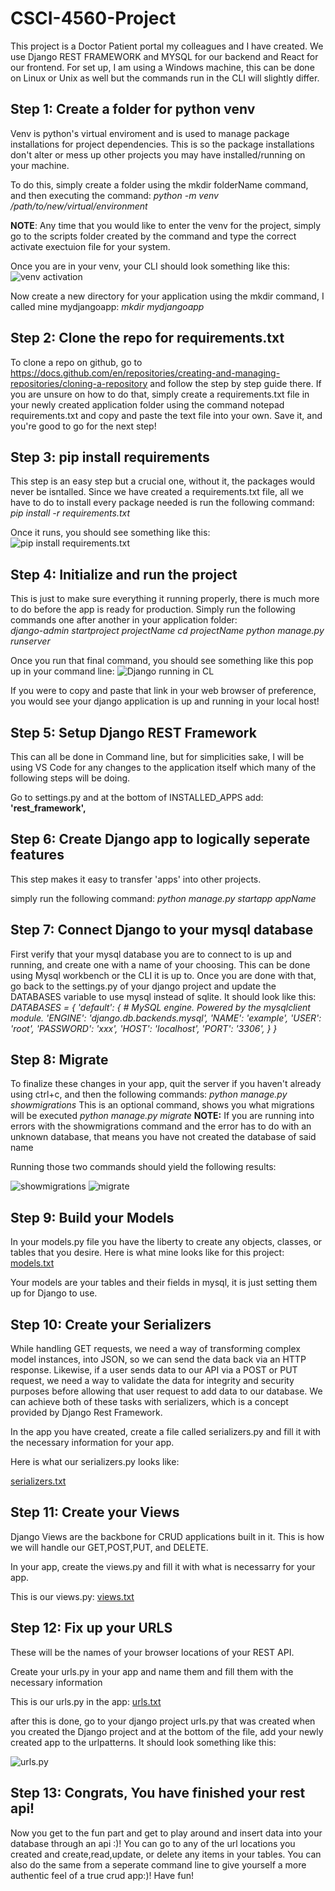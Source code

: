 # CSCI-4560-Project

This project is a Doctor Patient portal my colleagues and I have created. We use Django REST FRAMEWORK and MYSQL for our backend and React for our frontend. For set up, I am using a Windows machine, this can be done on Linux or Unix as well but the commands run in the CLI will slightly differ.

## Step 1: Create a folder for python venv

Venv is python's virtual enviroment and is used to manage package installations for project dependencies. This is so the package installations don't alter or mess up other projects you may have installed/running on your machine.

To do this, simply create a folder using the mkdir folderName command, and then executing the command: 
*python -m venv /path/to/new/virtual/environment*

**NOTE**: Any time that you would like to enter the venv for the project, simply go to the scripts folder created by the command and type the correct activate exectuion file for your system. 

Once you are in your venv, your CLI should look something like this:
![venv activation](https://github.com/Michael-Picc/CSCI-4560-Project/assets/136484545/88cc7e63-1a42-4168-8a0f-ac89253a311d)


Now create a new directory for your application using the mkdir command, I called mine mydjangoapp:
*mkdir mydjangoapp*


## Step 2: Clone the repo for requirements.txt

To clone a repo on github, go to https://docs.github.com/en/repositories/creating-and-managing-repositories/cloning-a-repository and follow the step by step guide there. If you are unsure on how to do that, simply create a requirements.txt file in your newly created application folder using the command notepad requirements.txt and copy and paste the text file into your own. Save it, and you're good to go for the next step!

## Step 3: pip install requirements

This step is an easy step but a crucial one, without it, the packages would never be isntalled. Since we have created a requirements.txt file, all we have to do to install every package needed is run the following command: *pip install -r requirements.txt*

Once it runs, you should see something like this:
![pip install requirements.txt](https://github.com/Michael-Picc/CSCI-4560-Project/assets/136484545/b284f9f7-697b-4931-a628-2390efa4f2c3)


## Step 4: Initialize and run the project

This is just to make sure everything it running properly, there is much more to do before the app is ready for production.
Simply run the following commands one after another in your application folder:  
*django-admin startproject projectName
cd projectName
python manage.py runserver*

Once you run that final command, you should see something like this pop up in your command line:
![Django running in CL](https://github.com/Michael-Picc/CSCI-4560-Project/assets/136484545/fe3fd613-5e9a-4cb0-b089-2ac04b878e42)

If you were to copy and paste that link in your web browser of preference, you would see your django application is up and running in your local host!

## Step 5: Setup Django REST Framework

This can all be done in Command line, but for simplicities sake, I will be using VS Code for any changes to the application itself which many of the following steps will be doing.

Go to settings.py and at the bottom of INSTALLED_APPS add: **'rest_framework',**

## Step 6: Create Django app to logically seperate features

This step makes it easy to transfer 'apps' into other projects.

simply run the following command:
*python manage.py startapp appName*

## Step 7: Connect Django to your mysql database

First verify that your mysql database you are to connect to is up and running, and create one with a name of your choosing. 
This can be done using Mysql workbench or the CLI it is up to. 
Once you are done with that, go back to the settings.py of your django project and update the DATABASES variable to use mysql instead of sqlite. 
It should look like this:
*DATABASES = {
  'default': {
    # MySQL engine. Powered by the mysqlclient module.
    'ENGINE': 'django.db.backends.mysql',
    'NAME': 'example',
    'USER': 'root',
    'PASSWORD': 'xxx',
    'HOST': 'localhost',
    'PORT': '3306',
  }
}*

## Step 8: Migrate

To finalize these changes in your app, quit the server if you haven't already using ctrl+c, and then the following commands:
*python manage.py showmigrations* This is an optional command, shows you what migrations will be executed
*python manage.py migrate*
**NOTE:** If you are running into errors with the showmigrations command and the error has to do with an unknown database, that means you have not created the database of said name

Running those two commands should yield the following results:

![showmigrations](https://github.com/Michael-Picc/CSCI-4560-Project/assets/136484545/303afcbd-57ca-4f22-a031-98352673ff81)
![migrate](https://github.com/Michael-Picc/CSCI-4560-Project/assets/136484545/1c8ff51c-c380-4036-addb-db9ff29e3900)


## Step 9: Build your Models

In your models.py file you have the liberty to create any objects, classes, or tables that you desire. Here is what mine looks like for this project:
[models.txt](https://github.com/Michael-Picc/CSCI-4560-Project/files/14716293/models.txt)

Your models are your tables and their fields in mysql, it is just setting them up for Django to use.

## Step 10: Create your Serializers
While handling GET requests, we need a way of transforming complex model instances, into JSON, so we can send the data back via an HTTP response. Likewise, if a user sends data to our API via a POST or PUT request, we need a way to validate the data for integrity and security purposes before allowing that user request to add data to our database. We can achieve both of these tasks with serializers, which is a concept provided by Django Rest Framework.

In the app you have created, create a file called serializers.py and fill it with the necessary information for your app.

Here is what our serializers.py looks like:

[serializers.txt](https://github.com/Michael-Picc/CSCI-4560-Project/files/14716325/serializers.txt)




## Step 11: Create your Views
Django Views are the backbone for CRUD applications built in it. This is how we will handle our GET,POST,PUT, and DELETE.

In your app, create the views.py and fill it with what is necessarry for your app.

This is our views.py:
[views.txt](https://github.com/Michael-Picc/CSCI-4560-Project/files/14716349/views.txt)


## Step 12: Fix up your URLS
These will be the names of your browser locations of your REST API.

Create your urls.py in your app and name them and fill them with the necessary information

This is our urls.py in the app:
[urls.txt](https://github.com/Michael-Picc/CSCI-4560-Project/files/14716365/urls.txt)

after this is done, go to your django project urls.py that was created when you created the Django project and at the bottom of the file,
add your newly created app to the urlpatterns. It should look something like this:

![urls.py](https://github.com/Michael-Picc/CSCI-4560-Project/assets/136484545/4acf224d-4763-4e39-8cad-51fe832c7b6a)


## Step 13: Congrats, You have finished your rest api!
Now you get to the fun part and get to play around and insert data into your database through an api :)! You can go to any of the url locations you created and create,read,update, or delete any items in your tables. You can also do the same from a seperate command line to give yourself a more authentic feel of a true crud app:)! Have fun!







